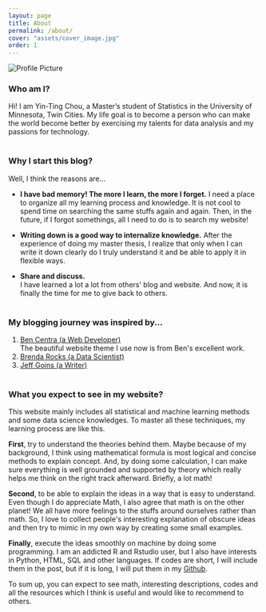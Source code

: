 ```yaml
---
layout: page
title: About
permalink: /about/
cover: "assets/cover_image.jpg"
order: 1
---
```


<img src="{{ site.baseurl }}/assets/profile-placeholder.png" title="Profile Picture" class="profile">

### Who am I?
Hi! I am Yin-Ting Chou, a Master’s student of Statistics in the University of Minnesota, Twin Cities. My life goal is to become a person who can make the world become better by exercising my talents for data analysis and my passions for technology. <br /><br />

### Why I start this blog?
Well, I think the reasons are...
  * **I have bad memory! The more I learn, the more I forget.**
    I need a place to organize all my learning process and knowledge. It is not cool to spend time on searching the same stuffs again and again. Then, in the future, if I forgot somethings, all I need to do is to search my website! <br />

  * **Writing down is a good way to internalize knowledge.**
    After the experience of doing my master thesis, I realize that only when I can write it down clearly do I truly understand it and be able to apply it in flexible ways. <br />

  * **Share and discuss.** <br />
    I have learned a lot a lot from others' blog and website. And now, it is finally the time for me to give back to others. <br /><br />

### My blogging journey was inspired by...
1.  [Ben Centra (a Web Developer)](http://bencentra.com/projects/2015/08/19/centrarium.html) <br />The beautiful website theme I use now is from Ben's excellent work.
2.  [Brenda Rocks (a Data Scientist)](https://brendanrocks.com/blogging-with-rmarkdown-knitr-jekyll/)
3.  [Jeff Goins (a Writer)](https://goinswriter.com/why-blog/)  <br /><br />


### What you expect to see in my website?
This website mainly includes all statistical and machine learning methods and some data science knowledges. To master all these techniques, my learning process are like this.

**First**, try to understand the theories behind them. Maybe because of my background, I think using mathematical formula is most logical and concise methods to explain concept. And, by doing some calculation, I can make sure everything is well grounded and supported by theory which really helps me think on the right track afterward. Briefly, a lot math!

**Second**, to be able to explain the ideas in a way that is easy to understand. Even though I do appreciate Math, I also agree that math is on the other planet! We all have more feelings to the stuffs around ourselves rather than math. So, I love to collect people's interesting explanation of obscure ideas and then try to mimic in my own way by creating some small examples.

**Finally**, execute the ideas smoothly on machine by doing some programming. I am an addicted R and Rstudio user, but I also have interests in Python, HTML, SQL and other languages. If codes are short, I will include them in the post, but if it is long, I will put them in my [Github](https://github.com/choux130).

To sum up, you can expect to see math, interesting descriptions, codes and all the resources which I think is useful and would like to recommend to others. <br /><br />
